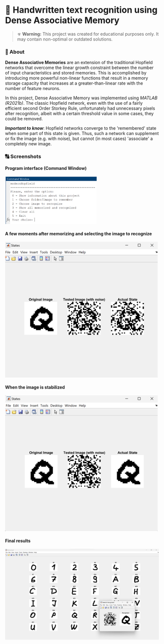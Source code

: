 # 🧠 Handwritten text recognition using Dense Associative Memory

> ☣ **Warning:** This project was created for educational purposes only. It may contain non-optimal or outdated solutions.

### 📝 About
**Dense Associative Memories** are an extension of the traditional Hopfield networks that overcome the linear growth constraint between the number of input characteristics and stored memories. This is accomplished by introducing more powerful non-linear functions that result in a memory storage capacity that increases at a greater-than-linear rate with the number of feature neurons. 

In this project, Dense Associative Memory was implemented using *MATLAB (R2021b)*. The classic Hopfield network, even with the use of a fairly efficient second Order Storkey Rule, unfortunately had unnecessary pixels after recognition, albeit with a certain threshold value in some cases, they could be removed.

**_Important to know_**: Hopfield networks converge to the 'remembered' state when some part of this state is given. Thus, such a network can supplement or fix the image (e.g. with noise), but cannot (in most cases) 'associate' a completely new image.

### 🔠 Screenshots
#### Program interface (Command Window)
<img src="/_readmeImg/menu.png?raw=true 'Menu'" width="300">

#### A few moments after memorizing and selecting the image to recognize
<img src="/_readmeImg/part1.png?raw=true 'Part I'" width="500">

#### When the image is stabilized
<img src="/_readmeImg/part2.png?raw=true 'Part II'" width="500">

#### Final results
<img src="/_readmeImg/part3.png?raw=true 'Part III'" width="700">
